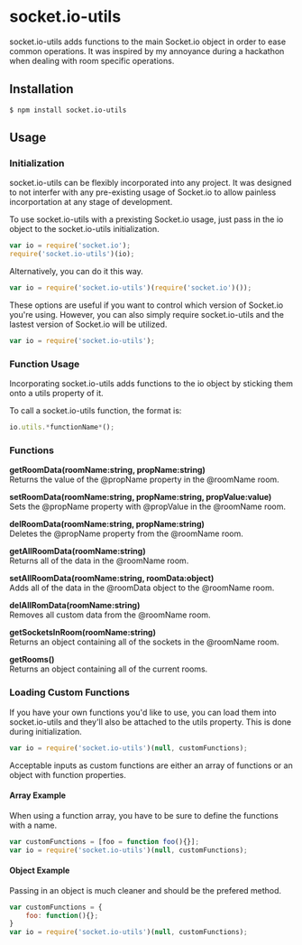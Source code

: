 # socket.io-utils
socket.io-utils adds functions to the main Socket.io object in order to ease common operations. It was inspired by my annoyance during a hackathon when dealing with room specific operations.

## Installation
`$ npm install socket.io-utils`


## Usage
### Initialization
socket.io-utils can be flexibly incorporated into any project. It was designed to not interfer with any pre-existing usage of Socket.io to allow painless incorportation at any stage of development.

To use socket.io-utils with a prexisting Socket.io usage, just pass in the io object to the socket.io-utils initialization.  
```js
var io = require('socket.io');
require('socket.io-utils')(io);
```

Alternatively, you can do it this way.  
```js
var io = require('socket.io-utils')(require('socket.io')());
```

These options are useful if you want to control which version of Socket.io you're using. However, you can also simply require socket.io-utils and the lastest version of Socket.io will be utilized.  
```js
var io = require('socket.io-utils');
```

### Function Usage
Incorporating socket.io-utils adds functions to the io object by sticking them onto a utils property of it.

To call a socket.io-utils function, the format is:  
```js
io.utils.*functionName*();
```

### Functions
**getRoomData(roomName:string, propName:string)**  
Returns the value of the @propName property in the @roomName room.

**setRoomData(roomName:string, propName:string, propValue:value)**  
Sets the @propName property with @propValue in the @roomName room.

**delRoomData(roomName:string, propName:string)**  
Deletes the @propName property from the @roomName room.

**getAllRoomData(roomName:string)**  
Returns all of the data in the @roomName room.

**setAllRoomData(roomName:string, roomData:object)**  
Adds all of the data in the @roomData object to the @roomName room.

**delAllRomData(roomName:string)**  
Removes all custom data from the @roomName room.

**getSocketsInRoom(roomName:string)**  
Returns an object containing all of the sockets in the @roomName room.

**getRooms()**  
Returns an object containing all of the current rooms.

### Loading Custom Functions
If you have your own functions you'd like to use, you can load them into socket.io-utils and they'll also be attached to the utils property. This is done during initialization.

```js
var io = require('socket.io-utils')(null, customFunctions);
```

Acceptable inputs as custom functions are either an array of functions or an object with function properties. 

#### Array Example
When using a function array, you have to be sure to define the functions with a name.  
```js
var customFunctions = [foo = function foo(){}];
var io = require('socket.io-utils')(null, customFunctions);
```
#### Object Example
Passing in an object is much cleaner and should be the prefered method.  
```js
var customFunctions = {
    foo: function(){};
}
var io = require('socket.io-utils')(null, customFunctions);
```